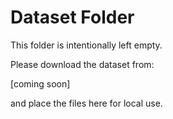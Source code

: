 # Dataset Folder

This folder is intentionally left empty.

Please download the dataset from:

[coming soon]

and place the files here for local use.


